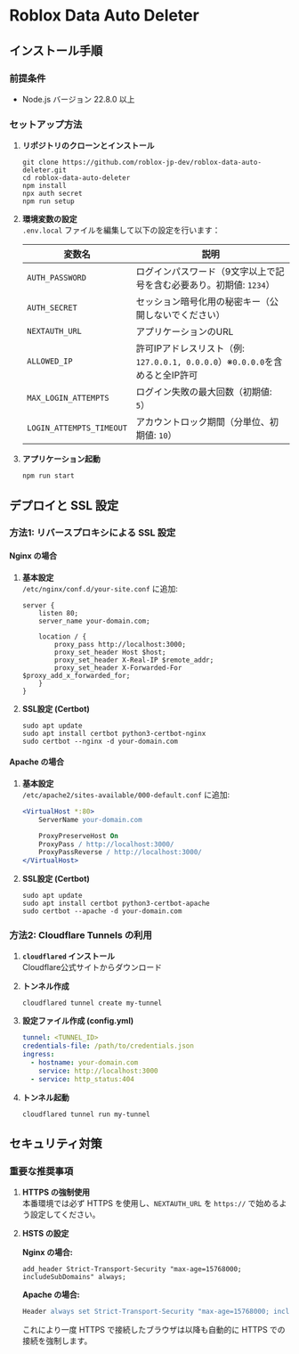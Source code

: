 # Roblox Data Auto Deleter

## インストール手順

### 前提条件
- Node.js バージョン 22.8.0 以上

### セットアップ方法

1. **リポジトリのクローンとインストール**
   ```shell
   git clone https://github.com/roblox-jp-dev/roblox-data-auto-deleter.git
   cd roblox-data-auto-deleter
   npm install
   npx auth secret
   npm run setup
   ```

2. **環境変数の設定**  
   `.env.local` ファイルを編集して以下の設定を行います：

   | 変数名 | 説明 |
   |--------|------|
   | `AUTH_PASSWORD` | ログインパスワード（9文字以上で記号を含む必要あり。初期値: `1234`） |
   | `AUTH_SECRET` | セッション暗号化用の秘密キー（公開しないでください） |
   | `NEXTAUTH_URL` | アプリケーションのURL |
   | `ALLOWED_IP` | 許可IPアドレスリスト（例: `127.0.0.1, 0.0.0.0`）※`0.0.0.0`を含めると全IP許可 |
   | `MAX_LOGIN_ATTEMPTS` | ログイン失敗の最大回数（初期値: `5`） |
   | `LOGIN_ATTEMPTS_TIMEOUT` | アカウントロック期間（分単位、初期値: `10`） |

3. **アプリケーション起動**
   ```shell
   npm run start
   ```

## デプロイと SSL 設定

### 方法1: リバースプロキシによる SSL 設定

#### Nginx の場合

1. **基本設定**  
   `/etc/nginx/conf.d/your-site.conf` に追加:
   ```nginx
   server {
       listen 80;
       server_name your-domain.com;
       
       location / {
           proxy_pass http://localhost:3000;
           proxy_set_header Host $host;
           proxy_set_header X-Real-IP $remote_addr;
           proxy_set_header X-Forwarded-For $proxy_add_x_forwarded_for;
       }
   }
   ```

2. **SSL設定 (Certbot)**
   ```shell
   sudo apt update
   sudo apt install certbot python3-certbot-nginx
   sudo certbot --nginx -d your-domain.com
   ```

#### Apache の場合

1. **基本設定**  
   `/etc/apache2/sites-available/000-default.conf` に追加:
   ```apache
   <VirtualHost *:80>
       ServerName your-domain.com

       ProxyPreserveHost On
       ProxyPass / http://localhost:3000/
       ProxyPassReverse / http://localhost:3000/
   </VirtualHost>
   ```

2. **SSL設定 (Certbot)**
   ```shell
   sudo apt update
   sudo apt install certbot python3-certbot-apache
   sudo certbot --apache -d your-domain.com
   ```

### 方法2: Cloudflare Tunnels の利用

1. **`cloudflared` インストール**  
   Cloudflare公式サイトからダウンロード

2. **トンネル作成**
   ```shell
   cloudflared tunnel create my-tunnel
   ```

3. **設定ファイル作成 (config.yml)**
   ```yaml
   tunnel: <TUNNEL_ID>
   credentials-file: /path/to/credentials.json
   ingress:
     - hostname: your-domain.com
       service: http://localhost:3000
     - service: http_status:404
   ```

4. **トンネル起動**
   ```shell
   cloudflared tunnel run my-tunnel
   ```

## セキュリティ対策

### 重要な推奨事項

1. **HTTPS の強制使用**  
   本番環境では必ず HTTPS を使用し、`NEXTAUTH_URL` を `https://` で始めるよう設定してください。

2. **HSTS の設定**

   **Nginx の場合:**
   ```nginx
   add_header Strict-Transport-Security "max-age=15768000; includeSubDomains" always;
   ```

   **Apache の場合:**
   ```apache
   Header always set Strict-Transport-Security "max-age=15768000; includeSubDomains"
   ```

   これにより一度 HTTPS で接続したブラウザは以降も自動的に HTTPS での接続を強制します。
